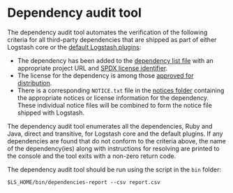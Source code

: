 # Dependency audit tool

The dependency audit tool automates the verification of the following criteria for all
third-party dependencies that are shipped as part of either Logstash core or the [default Logstash 
plugins](https://github.com/elastic/logstash/blob/master/rakelib/plugins-metadata.json):
* The dependency has been added to the [dependency list file](https://github.com/elastic/logstash/blob/master/tools/dependencies-report/src/main/resources/licenseMapping.csv)
with an appropriate project URL and [SPDX license identifier](https://spdx.org/licenses/). 
* The license for the dependency is among those [approved for distribution](https://github.com/elastic/logstash/blob/master/tools/dependencies-report/src/main/resources/acceptableLicenses.csv).
* There is a corresponding `NOTICE.txt` file in the [notices folder](https://github.com/elastic/logstash/tree/master/tools/dependencies-report/src/main/resources/notices)
containing the appropriate notices or license information for the dependency. These individual 
notice files will be combined to form the notice file shipped with Logstash.

The dependency audit tool enumerates all the dependencies, Ruby and Java, direct and transitive,
for Logstash core and the default plugins. If any dependencies are found that do not conform to
the criteria above, the name of the dependency(ies) along with instructions for resolving are 
printed to the console and the tool exits with a non-zero return code.

The dependency audit tool should be run using the script in the `bin` folder:

`$LS_HOME/bin/dependencies-report --csv report.csv`
